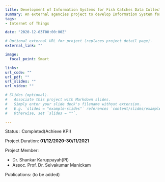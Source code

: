 ```yaml
---
title: Development of Information Systems for Fish Catches Data Collection in the Bali Strait.
summary: An external agencies project to develop Information System for fish catches data collection using purse saine, oayang and gill net fishing gear. 
tags:
- Internet of Things

date: "2020-12-03T00:00:00Z"

# Optional external URL for project (replaces project detail page).
external_link: ""

image:
  focal_point: Smart

links:
url_code: ""
url_pdf: ""
url_slides: ""
url_video: ""

# Slides (optional).
#   Associate this project with Markdown slides.
#   Simply enter your slide deck's filename without extension.
#   E.g. `slides = "example-slides"` references `content/slides/example-slides.md`.
#   Otherwise, set `slides = ""`.

---
```


Status : Completed(Achieve KPI)

Project Duration: **01/12/2020-30/11/2021**
   
Project Member:
- Dr. Shankar Karuppayah(PI)
- Assoc. Prof. Dr. Selvakumar Manickam

Publications:
(to be added)